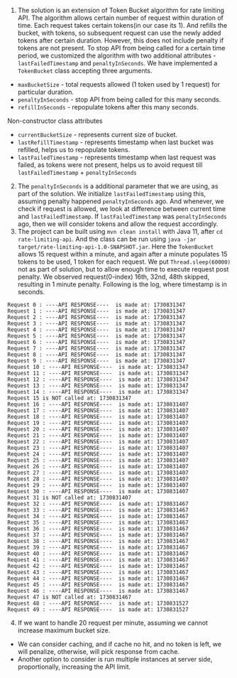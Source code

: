 1) The solution is an extension of Token Bucket algorithm for rate limiting API. The algorithm allows certain 
number of request within duration of time. Each request takes certain tokens(in our case its 1).  And refills the bucket, 
with tokens, so subsequent request can use the newly added tokens after certain duration.
However, this does not include penalty if tokens are not present. To stop API from being called for a certain time 
period, we customized the algorithm with two additional attributes - `lastFailedTimestamp` and `penaltyInSeconds`.
We have implemented a `TokenBucket` class accepting three arguments. 
- `maxBucketSize` - total requests allowed (1 token used by 1 request) for particular duration.
- `penaltyInSeconds` - stop API from being called for this many seconds.
- `refillInSeconds` - repopulate tokens after this many seconds.

Non-constructor class attributes
- `currentBucketSize` - represents current size of bucket.
- `lastRefillTimestamp` - represents timestamp when last bucket was refilled, helps us to repopulate tokens.
- `lastFailedTimestamp` - represents timestamp when last request was failed, as tokens were not present, helps us to avoid request till
`lastFailedTimestamp` + `penaltyInSeconds`
2) The `penaltyInSeconds` is a additional parameter that we are using, as part of the solution.
We initialize `lastFailedTimestamp` using this, assuming penalty happened `penaltyInSeconds` ago. And whenever, we check if 
request is allowed, we look at difference between current time and `lastFailedTimestamp`. 
If `lastFailedTimestamp` was  `penaltyInSeconds` ago, then we will consider tokens and allow the request accordingly.
3) The project can be built using `mvn clean install` with Java 11, after `cd rate-limiting-api`. And the class can be run using
`java -jar target/rate-limiting-api-1.0-SNAPSHOT.jar`. Here the `TokenBucket` allows 15 request within a minute, and again after a minute populates 15 tokens to be used, 1
token for each request. We put `Thread.sleep(60000)` not as part of solution, but to allow enough time to execute request post penalty. We observed
request(0-index) 16th, 32nd, 48th skipped, resulting in 1 minute penalty. Following is the log, where timestamp is in seconds.
```
Request 0 : ----API RESPONSE----  is made at: 1730831347
Request 1 : ----API RESPONSE----  is made at: 1730831347
Request 2 : ----API RESPONSE----  is made at: 1730831347
Request 3 : ----API RESPONSE----  is made at: 1730831347
Request 4 : ----API RESPONSE----  is made at: 1730831347
Request 5 : ----API RESPONSE----  is made at: 1730831347
Request 6 : ----API RESPONSE----  is made at: 1730831347
Request 7 : ----API RESPONSE----  is made at: 1730831347
Request 8 : ----API RESPONSE----  is made at: 1730831347
Request 9 : ----API RESPONSE----  is made at: 1730831347
Request 10 : ----API RESPONSE----  is made at: 1730831347
Request 11 : ----API RESPONSE----  is made at: 1730831347
Request 12 : ----API RESPONSE----  is made at: 1730831347
Request 13 : ----API RESPONSE----  is made at: 1730831347
Request 14 : ----API RESPONSE----  is made at: 1730831347
Request 15 is NOT called at: 1730831347
Request 16 : ----API RESPONSE----  is made at: 1730831407
Request 17 : ----API RESPONSE----  is made at: 1730831407
Request 18 : ----API RESPONSE----  is made at: 1730831407
Request 19 : ----API RESPONSE----  is made at: 1730831407
Request 20 : ----API RESPONSE----  is made at: 1730831407
Request 21 : ----API RESPONSE----  is made at: 1730831407
Request 22 : ----API RESPONSE----  is made at: 1730831407
Request 23 : ----API RESPONSE----  is made at: 1730831407
Request 24 : ----API RESPONSE----  is made at: 1730831407
Request 25 : ----API RESPONSE----  is made at: 1730831407
Request 26 : ----API RESPONSE----  is made at: 1730831407
Request 27 : ----API RESPONSE----  is made at: 1730831407
Request 28 : ----API RESPONSE----  is made at: 1730831407
Request 29 : ----API RESPONSE----  is made at: 1730831407
Request 30 : ----API RESPONSE----  is made at: 1730831407
Request 31 is NOT called at: 1730831407
Request 32 : ----API RESPONSE----  is made at: 1730831467
Request 33 : ----API RESPONSE----  is made at: 1730831467
Request 34 : ----API RESPONSE----  is made at: 1730831467
Request 35 : ----API RESPONSE----  is made at: 1730831467
Request 36 : ----API RESPONSE----  is made at: 1730831467
Request 37 : ----API RESPONSE----  is made at: 1730831467
Request 38 : ----API RESPONSE----  is made at: 1730831467
Request 39 : ----API RESPONSE----  is made at: 1730831467
Request 40 : ----API RESPONSE----  is made at: 1730831467
Request 41 : ----API RESPONSE----  is made at: 1730831467
Request 42 : ----API RESPONSE----  is made at: 1730831467
Request 43 : ----API RESPONSE----  is made at: 1730831467
Request 44 : ----API RESPONSE----  is made at: 1730831467
Request 45 : ----API RESPONSE----  is made at: 1730831467
Request 46 : ----API RESPONSE----  is made at: 1730831467
Request 47 is NOT called at: 1730831467
Request 48 : ----API RESPONSE----  is made at: 1730831527
Request 49 : ----API RESPONSE----  is made at: 1730831527

```
4) If we want to handle 20 request per minute, assuming we cannot increase maximum bucket size. 
- We can consider caching, and if cache no hit, and no token is left, we will penalize, otherwise, 
will pick response from cache. 
- Another option to consider is run multiple instances at server side, proportionally, increasing the
API limit.